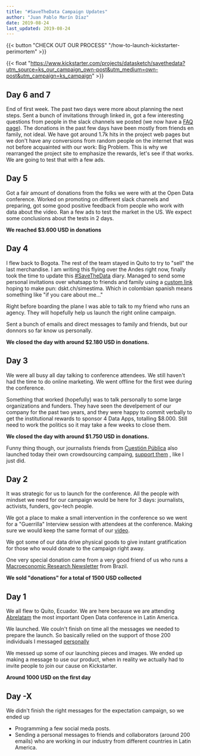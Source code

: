 ```yaml
---
title: "#SaveTheData Campaign Updates"
author: "Juan Pablo Marín Díaz"
date: 2019-08-24
last_updated: 2019-08-24
---
```


{{< button "CHECK OUT OUR PROCESS" "/how-to-launch-kickstarter-perimortem" >}}

{{< float "https://www.kickstarter.com/projects/datasketch/savethedata?utm_source=ks_our_campaign_own-post&utm_medium=own-post&utm_campaign=ks_campaign" >}}

## Day 6 and 7

End of first week. The past two days were more about planning the next steps. Sent a bunch of invitations through linked in, got a few interesting questions from people in the slack channels we posted (we now have a [FAQ page](/faq)). The donations in the past few days have been mostly from friends en family, not ideal. We have got around 1.7k hits in the project web pages but we don't have any conversions from random people on the internet that was not before acquainted with our work: Big Problem. This is why we rearranged the project site to emphasize the rewards, let's see if that works. We are going to test that with a few ads.


## Day 5

Got a fair amount of donations from the folks we were with at the Open Data conference. Worked on promoting on different slack channels and preparing, got some good positive feedback from people who work with data about the video. Ran a few ads to test the market in the US. We expect some conclusions about the tests in 2 days.

**We reached $3.600 USD in donations**


## Day 4

I flew back to Bogota. The rest of the team stayed in Quito to try to "sell" the last merchandise. I am writing this flying over the Andes right now, finally took the time to update this [#SaveTheData](https://dskt.ch/2Zyk13m) diary. Managed to send some personal invitations over whatsapp to friends and family using a [custom link](/how-to/make-custom-links) hoping to make pun: dskt.ch/simestima. Which in colombian spanish means something like "if you care about me..."

Right before boarding the plane I was able to talk to my friend who runs an agency. They will hopefully help us launch the right online campaign.

Sent a bunch of emails and direct messages to family and friends, but our donnors so far know us personally.

**We closed the day with around $2.180 USD in donations.**


## Day 3

We were all busy all day talking to conference attendees. We still haven't had the time to do online marketing. We went offline for the first wee during the conference.

Something that worked (hopefully) was to talk personally to some large organizations and funders. They have seen the develpement of our company for the past two years, and they were happy to commit verbally to get the institutional rewards to sponsor 4 Data Apps, totalling $8.000. Still need to work the politics so it may take a few weeks to close them.

**We closed the day with around $1.750 USD in donations.**

Funny thing though, our journalists friends from [Cuestión Pública](http://cuestionpublica.com) also launched today their own crowdsourcing campaing, [support them](http://cuestionpublica.com) , like I just did.

## Day 2

It was strategic for us to launch for the conference. All the people with mindset we need for our campaign would be here for 3 days: journalists, activists, funders, gov-tech people.

We got a place to make a small intervention in the conference so we went for a "Guerrilla" Interview session with attendees at the conference. Making sure we would keep the same format of our [video](https://dskt.ch/2Zyk13m).

We got some of our data drive physical goods to give instant gratification for those who would donate to the campaign right away.


One very special donation came from a very good friend of us who runs a [Macroeconomic Research Newsletter](http://macrowise.co) from Brazil.

**We sold "donations" for a total of 1500 USD collected**


## Day 1

We all flew to Quito, Ecuador. We are here because we are attending [Abrelatam](http://abrelatam.org) the most important Open Data conference in Latin America.

We launched. We couln't finish on time all the messages we needed to prepare the launch. So basically relied on the support of those 200 individuals I messaged [personally](/how-to/send-personalized-emails)

We messed up some of our launching pieces and images. We ended up making a message to use our product, when in reality we actually had to invite people to join our cause on Kickstarter.

**Around 1000 USD on the first day**


## Day -X

We didn't finish the right messages for the expectation campaign, so we ended up
- Programming a few social meda posts.
- Sending a personal messages to friends and collaborators (around 200 emails) who are working in our industry from different countries in Latin America.


